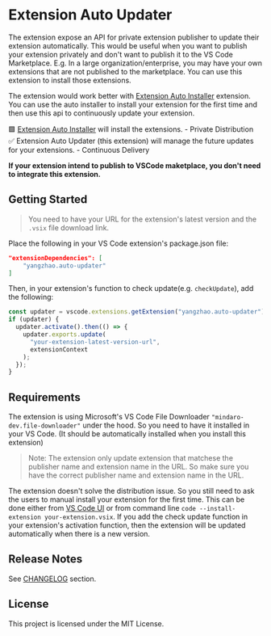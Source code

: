 # Extension Auto Updater

The extension expose an API for private extension publisher to update their extension automatically. This would be useful when you want to publish your extension privately and don't want to publish it to the VS Code Marketplace. E.g. In a large organization/enterprise, you may have your own extensions that are not published to the marketplace. You can use this extension to install those extensions.

The extension would work better with [Extension Auto Installer](https://marketplace.visualstudio.com/items?itemName=yangzhao.auto-installer) extension. You can use the auto installer to install your extension for the first time and then use this api to continuously update your extension.

🟩 [Extension Auto Installer](https://marketplace.visualstudio.com/items?itemName=yangzhao.auto-installer) will install the extensions. - Private Distribution
<br/>
✅ Extension Auto Updater (this extension) will manage the future updates for your extensions. - Continuous Delivery

**If your extension intend to publish to VSCode maketplace, you don't need to integrate this extension.**

## Getting Started

> You need to have your URL for the extension's latest version and the `.vsix` file download link.

Place the following in your VS Code extension's package.json file:

```json
"extensionDependencies": [
    "yangzhao.auto-updater"
]
```

Then, in your extension's function to check update(e.g. `checkUpdate`), add the following:

```ts
const updater = vscode.extensions.getExtension("yangzhao.auto-updater");
if (updater) {
  updater.activate().then(() => {
    updater.exports.update(
      "your-extension-latest-version-url",
      extensionContext
    );
  });
}
```

## Requirements

The extension is using Microsoft's VS Code File Downloader `"mindaro-dev.file-downloader"` under the hood. So you need to have it installed in your VS Code. (It should be automatically installed when you install this extension)

> Note: The extension only update extension that matchese the publisher name and extension name in the URL. So make sure you have the correct publisher name and extension name in the URL.

The extension doesn't solve the distribution issue. So you still need to ask the users to manual install your extension for the first time. This can be done either from [VS Code UI](https://code.visualstudio.com/docs/editor/extension-gallery#_install-from-a-vsix) or from command line `code --install-extension your-extension.vsix`. If you add the check update function in your extension's activation function, then the extension will be updated automatically when there is a new version.


## Release Notes

See [CHANGELOG](./CHANGELOG.md) section.

## License

This project is licensed under the MIT License.

